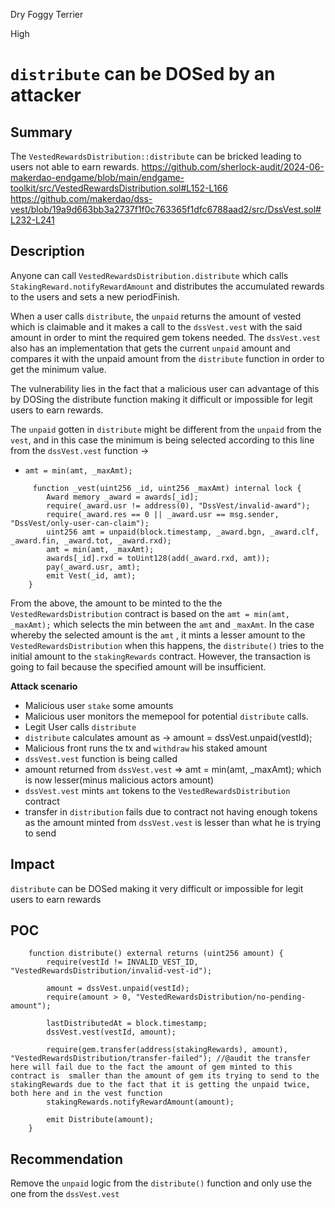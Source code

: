 Dry Foggy Terrier

High

# `distribute` can be DOSed by an attacker


## Summary

The `VestedRewardsDistribution::distribute` can be bricked leading to users not able to earn rewards.
https://github.com/sherlock-audit/2024-06-makerdao-endgame/blob/main/endgame-toolkit/src/VestedRewardsDistribution.sol#L152-L166
https://github.com/makerdao/dss-vest/blob/19a9d663bb3a2737f1f0c763365f1dfc6788aad2/src/DssVest.sol#L232-L241

## Description
Anyone can call `VestedRewardsDistribution.distribute` which calls `StakingReward.notifyRewardAmount` and distributes the accumulated rewards to the users and sets a new periodFinish.

When a user calls `distribute`, the `unpaid` returns the amount of vested which is claimable and it makes a call to the `dssVest.vest` with the said amount in order to mint the required gem tokens needed. The `dssVest.vest` also has an implementation that gets the current  `unpaid` amount and compares it with the unpaid amount from the `distribute` function in order to get the minimum value.

The vulnerability lies in the fact that a malicious user can advantage of this by DOSing the distribute function making it difficult or impossible for legit users to earn rewards. 

The `unpaid` gotten in `distribute` might be different from the `unpaid` from the `vest`, and in this case the minimum is being selected according to this line from the `dssVest.vest` function ->
- `amt = min(amt, _maxAmt);`


```solidity
     function _vest(uint256 _id, uint256 _maxAmt) internal lock {
        Award memory _award = awards[_id];
        require(_award.usr != address(0), "DssVest/invalid-award");
        require(_award.res == 0 || _award.usr == msg.sender, "DssVest/only-user-can-claim");
        uint256 amt = unpaid(block.timestamp, _award.bgn, _award.clf, _award.fin, _award.tot, _award.rxd);
        amt = min(amt, _maxAmt);
        awards[_id].rxd = toUint128(add(_award.rxd, amt));
        pay(_award.usr, amt);
        emit Vest(_id, amt);
    }
``` 

From the above, the amount to be minted to the the `VestedRewardsDistribution` contract is based on the `amt = min(amt, _maxAmt);` which selects the min between the `amt` and `_maxAmt`. In the case whereby the selected amount  is the `amt` , it mints a lesser amount to the `VestedRewardsDistribution` when this happens, the `distribute()` tries to the initial amount to the `stakingRewards` contract. However, the transaction is going to fail because the specified amount will be insufficient. 


**Attack scenario**
- Malicious user `stake` some amounts
- Malicious user monitors the memepool for potential `distribute` calls.
- Legit User calls `distribute`
- `distribute` calculates amount as -> amount = dssVest.unpaid(vestId);
- Malicious front runs the tx and `withdraw` his staked amount
- `dssVest.vest` function is being called
- amount returned from `dssVest.vest` => amt = min(amt, _maxAmt); which is now lesser(minus malicious actors amount)
- `dssVest.vest` mints `amt` tokens to the `VestedRewardsDistribution` contract
- transfer in `distribution` fails due to contract not having enough tokens as the amount minted from `dssVest.vest` is lesser than what he is trying to send


## Impact
`distribute` can be DOSed making it very difficult or impossible for legit users to earn rewards

## POC

```solidity
    function distribute() external returns (uint256 amount) {
        require(vestId != INVALID_VEST_ID, "VestedRewardsDistribution/invalid-vest-id");

        amount = dssVest.unpaid(vestId);
        require(amount > 0, "VestedRewardsDistribution/no-pending-amount");

        lastDistributedAt = block.timestamp;
        dssVest.vest(vestId, amount);

        require(gem.transfer(address(stakingRewards), amount), "VestedRewardsDistribution/transfer-failed"); //@audit the transfer here will fail due to the fact the amount of gem minted to this contract is  smaller than the amount of gem its trying to send to the stakingRewards due to the fact that it is getting the unpaid twice, both here and in the vest function
        stakingRewards.notifyRewardAmount(amount);

        emit Distribute(amount);
    }
```

## Recommendation
Remove the `unpaid` logic from the `distribute()` function and only use the one from the `dssVest.vest`

